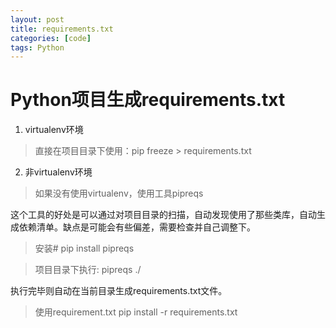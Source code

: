 ```yaml
---
layout: post
title: requirements.txt
categories: [code]
tags: Python
---
```


# Python项目生成requirements.txt

1. virtualenv环境
> 直接在项目目录下使用：pip freeze > requirements.txt

2. 非virtualenv环境
> 如果没有使用virtualenv，使用工具pipreqs

这个工具的好处是可以通过对项目目录的扫描，自动发现使用了那些类库，自动生成依赖清单。缺点是可能会有些偏差，需要检查并自己调整下。

> 安装# pip install pipreqs

> 项目目录下执行: pipreqs ./

执行完毕则自动在当前目录生成requirements.txt文件。

> 使用requirement.txt
pip install -r requirements.txt

